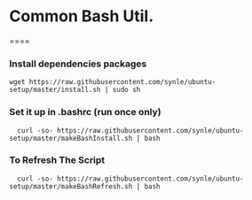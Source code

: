 # Common Bash Util.
====

### Install dependencies packages
```
wget https://raw.githubusercontent.com/synle/ubuntu-setup/master/install.sh | sudo sh
```


### Set it up in .bashrc (run once only)
```
  curl -so- https://raw.githubusercontent.com/synle/ubuntu-setup/master/makeBashInstall.sh | bash
```

### To Refresh The Script
```
  curl -so- https://raw.githubusercontent.com/synle/ubuntu-setup/master/makeBashRefresh.sh | bash
```
